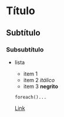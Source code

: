 # Título
## Subtítulo
### Subsubtítulo

* lista
    + item 1
    + item 2 *itálico*
    + item 3 **negrito**

    <code>foreach()...</code>

    [Link](https://www.oul.com.br)